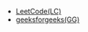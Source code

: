 - [LeetCode(LC)][1]
- [geeksforgeeks(GG)][2]


[1]: http://leetcode.com/ 
[2]: http://www.geeksforgeeks.org/
